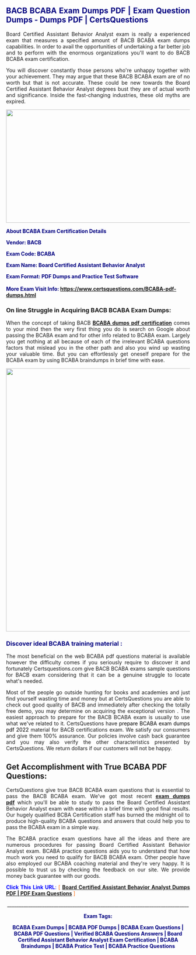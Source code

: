 <h2 style="text-align: justify;"><span style="color: #000080;">BACB BCABA Exam Dumps PDF | Exam Question Dumps - Dumps PDF | CertsQuestions</span></h2>
<p style="text-align: justify;">Board Certified Assistant Behavior Analyst exam is really a experienced exam that measures a specified amount of BACB  BCABA exam dumps capabilities. In order to avail the opportunities of undertaking a far better job and to perform with the enormous organizations you'll want to do BACB BCABA exam certification.</p>
<p style="text-align: justify;">You will discover constantly those persons who're unhappy together with your achievement. They may argue that these BACB  BCABA exam are of no worth but that is not accurate. These could be new towards the Board Certified Assistant Behavior Analyst degrees bust they are of actual worth and significance. Inside the fast-changing industries, these old myths are expired.</p>
<p><img style="display: block; margin-left: auto; margin-right: auto;" src="https://i.imgur.com/eaP4ae9.png" width="840" height="310" /></p>
<p><span style="color: #000080;"><strong>About BCABA Exam Certification Details</strong></span></p>
<p><span style="color: #000080;"><strong>Vendor: BACB<br /></strong></span></p>
<p><span style="color: #000080;"><strong>Exam Code: BCABA</strong></span></p>
<p><span style="color: #000080;"><strong>Exam Name: Board Certified Assistant Behavior Analyst</strong></span></p>
<p><span style="color: #000080;"><strong>Exam Format: PDF Dumps and Practice Test Software<br /><br />More Exam Visit Info: <span style="color: #ff6600;"><a href="https://www.certsquestions.com/BCABA-pdf-dumps.html">https://www.certsquestions.com/BCABA-pdf-dumps.html</a></span></strong></span></p>
<h3>On line Struggle in Acquiring BACB BCABA Exam Dumps:</h3>
<p style="text-align: justify;">When the concept of taking BACB <a href="https://www.certsquestions.com/BCABA-pdf-dumps.html"><strong> BCABA dumps pdf certification</strong></a> comes to your mind then the very first thing you do is search on Google about passing the BCABA exam and for other info related to BCABA exam. Largely you get nothing at all because of each of the irrelevant BCABA questions factors that mislead you in the other path and also you wind up wasting your valuable time. But you can effortlessly get oneself prepare for the BCABA exam by using BCABA braindumps in brief time with ease.</p>
<p><a href="https://www.certsquestions.com/BCABA-pdf-dumps.html"><img style="display: block; margin-left: auto; margin-right: auto;" src="https://i.imgur.com/pxhoKQ2.png" width="720" /></a></p>
<h3><span style="color: #000080;">Discover ideal  BCABA training material :</span></h3>
<p style="text-align: justify;">The most beneficial on the web BCABA pdf questions material is available however the difficulty comes if you seriously require to discover it and fortunately Certsquestions.com give BACB BCABA exams sample questions for BACB  exam considering that it can be a genuine struggle to locate what's needed.</p>
<p style="text-align: justify;">Most of the people go outside hunting for books and academies and just find yourself wasting time and money but at CertsQuestions you are able to check out good quality of BACB  and immediately after checking the totally free demo, you may determine on acquiring the exceptional version . The easiest approach to prepare for the BACB BCABA exam is usually to use what we've related to it. CertsQuestions have <span style="color: #000000;">prepare BCABA exam dumps pdf 2022</span> material for BACB certifications exam. We satisfy our consumers and give them 100% assurance. Our policies involve cash back guarantee and you may also verify the other characteristics presented by CertsQuestions. We return dollars if our customers will not be happy.</p>
<h2>Get Accomplishment with True BCABA PDF Questions:</h2>
<p style="text-align: justify;">CertsQuestions give true BACB BCABA exam questions that is essential to pass the BACB  BCABA exam. We've got most recent<strong>&nbsp;<a href="https://www.certsquestions.com/">exam dumps pdf</a></strong>&nbsp;which you'll be able to study to pass the Board Certified Assistant Behavior Analyst exam with ease within a brief time with good final results. Our hugely qualified BCBA Certification staff has burned the midnight oil to produce high-quality BCABA questions and answers that could help you to pass the BCABA exam in a simple way.</p>
<p style="text-align: justify;">The BCABA practice exam questions have all the ideas and there are numerous procedures for passing Board Certified Assistant Behavior Analyst exam. BCABA practice questions aids you to understand that how much work you need to qualify for BACB  BCABA exam. Other people have also employed our BCABA coaching material and they're very happy. It is possible to trust us by checking the feedback on our site. We provide money back guarantee with our goods.</p>
<p style="text-align: justify;"><span style="color: #0000ff;"><strong>Click This Link URL</strong>:</span> <span style="color: #ff6600;">[ <strong><a href="https://www.certsquestions.com/bcba-certification-certification.html">Board Certified Assistant Behavior Analyst Dumps PDF | PDF Exam Questions</a></strong> ]</span></p>
<p style="text-align: center;">______________________________________________________________________________</p>
<p style="text-align: center;"><span style="color: #000080;"><strong>Exam Tags:</strong></span></p>
<p style="text-align: center;"><span style="color: #000080;"><strong>BCABA Exam Dumps | BCABA PDF Dumps | BCABA Exam Questions | BCABA PDF Questions | Verified BCABA Questions Answers | Board Certified Assistant Behavior Analyst Exam Certification | BCABA Braindumps | BCABA Pratice Test | BCABA Practice Questions</strong></span></p>
